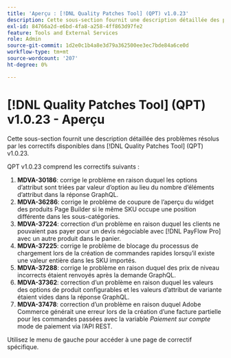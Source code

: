 ```yaml
---
title: 'Aperçu : [!DNL Quality Patches Tool] (QPT) v1.0.23'
description: Cette sous-section fournit une description détaillée des problèmes résolus par les correctifs disponibles dans [!DNL Quality Patches Tool] (QPT) v1.0.23.
exl-id: 84766a2d-e6bd-4fa8-a258-4ff863d97fe2
feature: Tools and External Services
role: Admin
source-git-commit: 1d2e0c1b4a8e3d79a362500ee3ec7bde84a6ce0d
workflow-type: tm+mt
source-wordcount: '207'
ht-degree: 0%

---
```


# [!DNL Quality Patches Tool] (QPT) v1.0.23 - Aperçu

Cette sous-section fournit une description détaillée des problèmes résolus par les correctifs disponibles dans [!DNL Quality Patches Tool] (QPT) v1.0.23.

QPT v1.0.23 comprend les correctifs suivants :

1. **MDVA-30186**: corrige le problème en raison duquel les options d’attribut sont triées par valeur d’option au lieu du nombre d’éléments d’attribut dans la réponse GraphQL.
1. **MDVA-36286**: corrige le problème de coupure de l’aperçu du widget des produits Page Builder si le même SKU occupe une position différente dans les sous-catégories.
1. **MDVA-37224**: correction d’un problème en raison duquel les clients ne pouvaient pas payer pour un devis négociable avec [!DNL PayFlow Pro] avec un autre produit dans le panier.
1. **MDVA-37225**: corrige le problème de blocage du processus de chargement lors de la création de commandes rapides lorsqu’il existe une valeur entière dans les SKU importés.
1. **MDVA-37288**: corrige le problème en raison duquel des prix de niveau incorrects étaient renvoyés après la demande GraphQL.
1. **MDVA-37362**: correction d’un problème en raison duquel les valeurs des options de produit configurables et les valeurs d’attribut de variante étaient vides dans la réponse GraphQL.
1. **MDVA-37478**: correction d’un problème en raison duquel Adobe Commerce générait une erreur lors de la création d’une facture partielle pour les commandes passées avec la variable *Paiement sur compte* mode de paiement via l’API REST.

Utilisez le menu de gauche pour accéder à une page de correctif spécifique.
